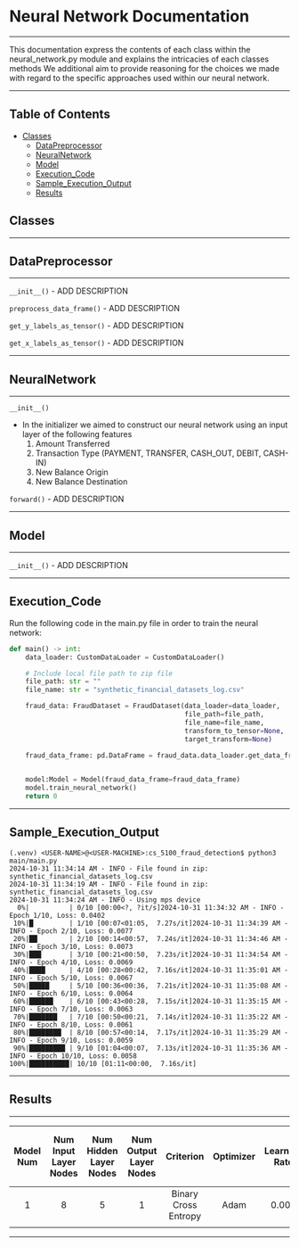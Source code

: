 # Neural Network Documentation

---
<p>
This documentation express the contents of each class within the 
neural_network.py module and explains the intricacies of each classes methods
We additional aim to provide reasoning for the choices we made 
with regard to the specific approaches used within our neural network.
</p>

---

## Table of Contents
- [Classes](#Classes)
  - [DataPreprocessor](#DataPreprocessor)
  - [NeuralNetwork](#NeuralNetwork)
  - [Model](#Model)
  - [Execution_Code](#Execution_Code)
  - [Sample_Execution_Output](#Sample_Execution_Output)
  - [Results](#Results)


## Classes

---

## DataPreprocessor

---


`__init__()` - ADD DESCRIPTION

`preprocess_data_frame()` - ADD DESCRIPTION

`get_y_labels_as_tensor()` - ADD DESCRIPTION

`get_x_labels_as_tensor()` - ADD DESCRIPTION


---


## NeuralNetwork

---


`__init__()`

- In the initializer we aimed to construct our neural network using an input layer of the following features
  1. Amount Transferred
  2. Transaction Type (PAYMENT, TRANSFER, CASH_OUT, DEBIT, CASH-IN)
  3. New Balance Origin
  4. New Balance Destination

`forward()` - ADD DESCRIPTION

---

## Model

---

`__init__()` - ADD DESCRIPTION

---

## Execution_Code

<p>
Run the following code in the main.py file in order to train the neural network:
</p>

```python
def main() -> int:
    data_loader: CustomDataLoader = CustomDataLoader()

    # Include local file path to zip file
    file_path: str = ""
    file_name: str = "synthetic_financial_datasets_log.csv"

    fraud_data: FraudDataset = FraudDataset(data_loader=data_loader,
                                            file_path=file_path,
                                            file_name=file_name,
                                            transform_to_tensor=None,
                                            target_transform=None)

    fraud_data_frame: pd.DataFrame = fraud_data.data_loader.get_data_frame_from_zip_file(file_path=file_path,
                                                                                         file_name=file_name)

    model:Model = Model(fraud_data_frame=fraud_data_frame)
    model.train_neural_network()
    return 0
```

---

## Sample_Execution_Output

```
(.venv) <USER-NAME>@<USER-MACHINE>:cs_5100_fraud_detection$ python3 main/main.py 
2024-10-31 11:34:14 AM - INFO - File found in zip: synthetic_financial_datasets_log.csv
2024-10-31 11:34:19 AM - INFO - File found in zip: synthetic_financial_datasets_log.csv
2024-10-31 11:34:24 AM - INFO - Using mps device
  0%|          | 0/10 [00:00<?, ?it/s]2024-10-31 11:34:32 AM - INFO - Epoch 1/10, Loss: 0.0402
 10%|█         | 1/10 [00:07<01:05,  7.27s/it]2024-10-31 11:34:39 AM - INFO - Epoch 2/10, Loss: 0.0077
 20%|██        | 2/10 [00:14<00:57,  7.24s/it]2024-10-31 11:34:46 AM - INFO - Epoch 3/10, Loss: 0.0073
 30%|███       | 3/10 [00:21<00:50,  7.23s/it]2024-10-31 11:34:54 AM - INFO - Epoch 4/10, Loss: 0.0069
 40%|████      | 4/10 [00:28<00:42,  7.16s/it]2024-10-31 11:35:01 AM - INFO - Epoch 5/10, Loss: 0.0067
 50%|█████     | 5/10 [00:36<00:36,  7.21s/it]2024-10-31 11:35:08 AM - INFO - Epoch 6/10, Loss: 0.0064
 60%|██████    | 6/10 [00:43<00:28,  7.15s/it]2024-10-31 11:35:15 AM - INFO - Epoch 7/10, Loss: 0.0063
 70%|███████   | 7/10 [00:50<00:21,  7.14s/it]2024-10-31 11:35:22 AM - INFO - Epoch 8/10, Loss: 0.0061
 80%|████████  | 8/10 [00:57<00:14,  7.17s/it]2024-10-31 11:35:29 AM - INFO - Epoch 9/10, Loss: 0.0059
 90%|█████████ | 9/10 [01:04<00:07,  7.13s/it]2024-10-31 11:35:36 AM - INFO - Epoch 10/10, Loss: 0.0058
100%|██████████| 10/10 [01:11<00:00,  7.16s/it]
```


---

## Results

---

| Model Num | Num Input Layer Nodes | Num Hidden Layer Nodes | Num Output Layer Nodes  |      Criterion       | Optimizer | Learning Rate |  Num Epochs  |    Loss Function Result After Epochs    |
|:---------:|:---------------------:|:----------------------:|:-----------------------:|:--------------------:|:---------:|:-------------:|:------------:|:---------------------------------------:|
|     1     |           8           |           5            |            1            | Binary Cross Entropy |   Adam    |     0.001     |      10      |                 0.0058                  |
|           |                       |                        |                         |                      |           |               |              |                                         |


---



